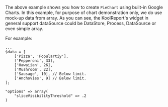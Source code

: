 The above example shows you how to create `PieChart` using built-in Google Charts. In this example, for purpose of chart demonstration only, we do use mock-up data from array. As you can see, the KoolReport's widget in general support dataSource could be DataStore, Process, DataSource or even simple array.

For example:

    ...
    $data = [
        ['Pizza', 'Populartiy'],
        ['Pepperoni', 33],
        ['Hawaiian', 26],
        ['Mushroom', 22],
        ['Sausage', 10], // Below limit.
        ['Anchovies', 9] // Below limit.
    ];

    "options" => array(
        "sliceVisibilityThreshold" => .2
    )